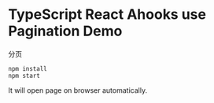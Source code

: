 TypeScript React Ahooks use Pagination Demo
=================================

分页

```
npm install
npm start
```

It will open page on browser automatically.
